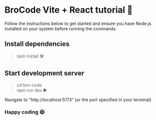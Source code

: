 # BroCode Vite + React tutorial 🚀
Follow the instructions below to get started and ensure you have Node.js installed on your system before running the commands.
## Install dependencies
> npm install 🛠️  
## Start development server
> cd bro-code  
> npm run dev ▶️  

Navigate to "http://localhost:5173" (or the port specified in your terminal)
### Happy coding 😄
